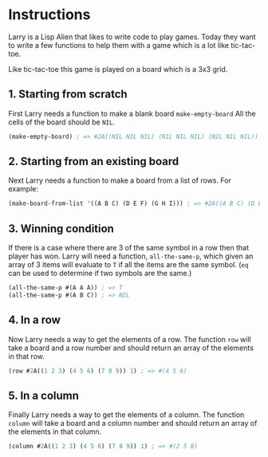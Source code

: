 # Instructions

Larry is a Lisp Alien that likes to write code to play games. 
Today they want to write a few functions to help them with a game which is a lot like tic-tac-toe.

Like tic-tac-toe this game is played on a board which is a 3x3 grid.

## 1. Starting from scratch

First Larry needs a function to make a blank board `make-empty-board`
All the cells of the board should be `NIL`.

```lisp
(make-empty-board) ; => #2A((NIL NIL NIL) (NIL NIL NIL) (NIL NIL NIL))
```

## 2. Starting from an existing board

Next Larry needs a function to make a board from a list of rows. 
For example:

```lisp
(make-board-from-list '((A B C) (D E F) (G H I))) ; => #2A((A B C) (D E F) (G H I))
```

## 3. Winning condition

If there is a case where there are 3 of the same symbol in a row then that player has won.
Larry will need a function, `all-the-same-p`, which given an array of 3 items will evaluate to `T` if all the items are the same symbol.
(`eq` can be used to determine if two symbols are the same.)

```lisp
(all-the-same-p #(A A A)) ; => T
(all-the-same-p #(A B C)) ; => NIL
```

## 4. In a row

Now Larry needs a way to get the elements of a row.
The function `row` will take a board and a row number and should return an array of the elements in that row.

```lisp
(row #2A((1 2 3) (4 5 6) (7 8 9)) 1) ; => #(4 5 6)
```

## 5. In a column

Finally Larry needs a way to get the elements of a column.
The function `column` will take a board and a column number and should return an array of the elements in that column.

```lisp
(column #2A((1 2 3) (4 5 6) (7 8 9)) 1) ; => #(2 5 8)
```
